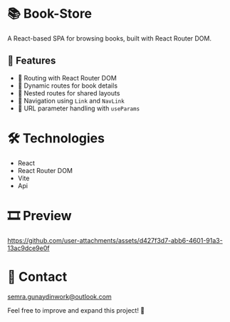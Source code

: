 # 📚 Book-Store

A React-based SPA for browsing books, built with React Router DOM.

## 🚀 Features

- 🔁 Routing with React Router DOM
- 📌 Dynamic routes for book details
- 🧩 Nested routes for shared layouts
- 🔗 Navigation using `Link` and `NavLink`
- 📍 URL parameter handling with `useParams`

# 🛠️ Technologies
- React
- React Router DOM
 - Vite
 - Api

# 🎞️ Preview 


https://github.com/user-attachments/assets/d427f3d7-abb6-4601-91a3-13ac9dce9e0f






# 📧 Contact
semra.gunaydinwork@outlook.com

Feel free to improve and expand this project! 🚀
